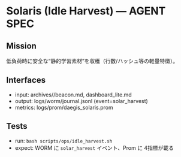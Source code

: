 # Solaris (Idle Harvest) — AGENT SPEC
## Mission
低負荷時に安全な“静的学習素材”を収穫（行数/ハッシュ等の軽量特徴）。
## Interfaces
- input: archives/<date>/beacon.md, dashboard_lite.md
- output: logs/worm/journal.jsonl (event=solar_harvest)
- metrics: logs/prom/daegis_solaris.prom
## Tests
- run: `bash scripts/ops/idle_harvest.sh`
- expect: WORM に `solar_harvest` イベント、Prom に 4指標が載る

